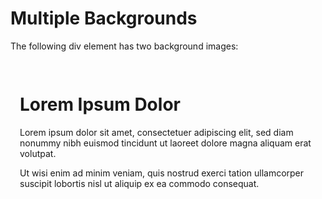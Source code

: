 <!DOCTYPE html>
<html>
<head>
<style> 
#example1 {
  background-image: url(img_flwr.gif), url(paper.gif);
  background-position: right bottom, left top;
  background-repeat: no-repeat, repeat;
  padding: 15px;
}
</style>
</head>
<body>

<h1>Multiple Backgrounds</h1>
<p>The following div element has two background images:</p>

<div id="example1">
  <h1>Lorem Ipsum Dolor</h1>
  <p>Lorem ipsum dolor sit amet, consectetuer adipiscing elit, sed diam nonummy nibh euismod tincidunt ut laoreet dolore magna aliquam erat volutpat.</p>
  <p>Ut wisi enim ad minim veniam, quis nostrud exerci tation ullamcorper suscipit lobortis nisl ut aliquip ex ea commodo consequat.</p>
</div>

</body>
</html>



